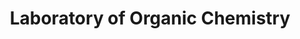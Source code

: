 ---
title: "Laboratory of Organic Chemistry"
draft: false

# page title background image
bg_image: "images/banner/bg1.jpg"

# meta description ~100 letters in Japanese
description : "Developmemt of New Synthetic Reaction and Its Application to the Synthesis of Bioactive Compounds"

# Research image
image: "images/labs/flask.jpg"

# interest

# taxonomy
la_categories: "Reaction Chemistry" # 分子化学 | 物質化学 | 反応化学
keywords: ["Synthetic Organic Chemistry", "Biologically Active Compound", "Photocatalytic Reaction"]

# faculties; label: true name and title
faculties:
  kadota: Prof. Isao Kadota
  takamura: Assoc. Prof. Hiroyoshi Takamura


# contact info
contact:
- icon: ti-email
  link: mailto:kadota-i@okayama-u.ac.jp
  name: kadota-i@okayama-u.ac.jp
- icon: ti-mobile
  link: tel:086-251-7836
  name: 086-251-7836


- name : "Laboratory of Organic Chemistry"
  icon : "ti-world" # icon pack : https://themify.me/themify-icons
  link : "http://chem.okayama-u.ac.jp/~organic/homejpn.html"

- name : "3-1-1 Tsushima-Naka, Kita Ward, Okayama City, Okayama 700-8530"
  icon : "ti-location-pin" # icon pack : https://themify.me/themify-icons
  link : "#"

# type
type: "laboratory"
---